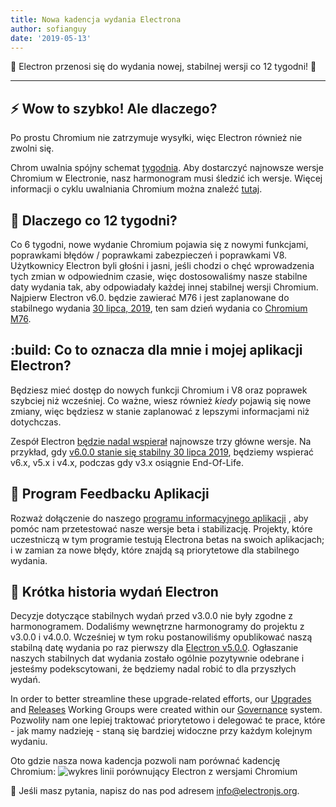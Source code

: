 ```yaml
---
title: Nowa kadencja wydania Electrona
author: sofianguy
date: '2019-05-13'
---
```


🎉 Electron przenosi się do wydania nowej, stabilnej wersji co 12 tygodni! 🎉

---

## ⚡ Wow to szybko! Ale dlaczego?

Po prostu Chromium nie zatrzymuje wysyłki, więc Electron również nie zwolni się.

Chrom uwalnia spójny schemat [tygodnia](https://www.chromium.org/developers/calendar). Aby dostarczyć najnowsze wersje Chromium w Electronie, nasz harmonogram musi śledzić ich wersje. Więcej informacji o cyklu uwalniania Chromium można znaleźć [tutaj](https://chromium.googlesource.com/chromium/src/+/master/docs/process/release_cycle.md).

## 🚀 Dlaczego co 12 tygodni?

Co 6 tygodni, nowe wydanie Chromium pojawia się z nowymi funkcjami, poprawkami błędów / poprawkami zabezpieczeń i poprawkami V8. Użytkownicy Electron byli głośni i jasni, jeśli chodzi o chęć wprowadzenia tych zmian w odpowiednim czasie, więc dostosowaliśmy nasze stabilne daty wydania tak, aby odpowiadały każdej innej stabilnej wersji Chromium. Najpierw Electron v6.0. będzie zawierać M76 i jest zaplanowane do stabilnego wydania [30 lipca, 2019](https://electronjs.org/docs/tutorial/electron-timelines#600-release-schedule), ten sam dzień wydania co [Chromium M76](https://www.chromestatus.com/features/schedule).

## :build: Co to oznacza dla mnie i mojej aplikacji Electron?

Będziesz mieć dostęp do nowych funkcji Chromium i V8 oraz poprawek szybciej niż wcześniej. Co ważne, wiesz również _kiedy_ pojawią się nowe zmiany, więc będziesz w stanie zaplanować z lepszymi informacjami niż dotychczas.

Zespół Electron [będzie nadal wspierał](https://electronjs.org/docs/tutorial/support#supported-versions) najnowsze trzy główne wersje. Na przykład, gdy [v6.0.0 stanie się stabilny 30 lipca 2019](https://electronjs.org/docs/tutorial/electron-timelines#600-release-schedule), będziemy wspierać v6.x, v5.x i v4.x, podczas gdy v3.x osiągnie End-Of-Life.

## 💬 Program Feedbacku Aplikacji

Rozważ dołączenie do naszego [programu informacyjnego aplikacji](https://electronjs.org/blog/app-feedback-program) , aby pomóc nam przetestować nasze wersje beta i stabilizację. Projekty, które uczestniczą w tym programie testują Electrona betas na swoich aplikacjach; i w zamian za nowe błędy, które znajdą są priorytetowe dla stabilnego wydania.

## 📝 Krótka historia wydań Electron

Decyzje dotyczące stabilnych wydań przed v3.0.0 nie były zgodne z harmonogramem. Dodaliśmy wewnętrzne harmonogramy do projektu z v3.0.0 i v4.0.0. Wcześniej w tym roku postanowiliśmy opublikować naszą stabilną datę wydania po raz pierwszy dla [Electron v5.0.0](https://electronjs.org/blog/electron-5-0-timeline). Ogłaszanie naszych stabilnych dat wydania zostało ogólnie pozytywnie odebrane i jesteśmy podekscytowani, że będziemy nadal robić to dla przyszłych wydań.

In order to better streamline these upgrade-related efforts, our [Upgrades](https://github.com/electron/governance/tree/master/wg-upgrades) and [Releases](https://github.com/electron/governance/tree/master/wg-releases) Working Groups were created within our [Governance](https://electronjs.org/blog/governance) system. Pozwoliły nam one lepiej traktować priorytetowo i delegować te prace, które - jak mamy nadzieję - staną się bardziej widoczne przy każdym kolejnym wydaniu.

Oto gdzie nasza nowa kadencja pozwoli nam porównać kadencję Chromium:
<img alt="wykres linii porównujący Electron z wersjami Chromium" src="https://user-images.githubusercontent.com/2138661/57543187-86340700-7308-11e9-9745-a9371bb29275.png" />

📨 Jeśli masz pytania, napisz do nas pod adresem [info@electronjs.org](mailto:info@electronjs.org).

